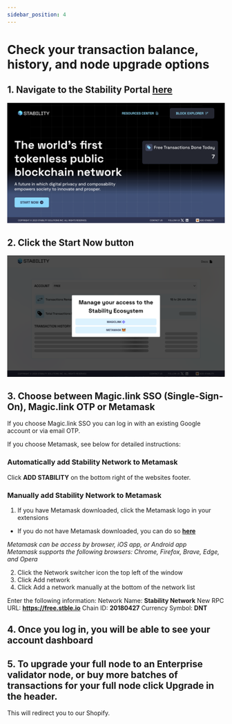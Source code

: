 ```yaml
---
sidebar_position: 4
---
```


# Check your transaction balance, history, and node upgrade options

## 1. Navigate to the Stability Portal [here](https://portal.stble.io/)
  
![Stability Portal](../../static/img/stability-portal.jpg)  
  
## 2. Click the **Start Now** button  
  
![Stability Portal Authentication](../../static/img/stability-portal-auth.jpg)  

## 3. Choose between Magic.link SSO (Single-Sign-On), Magic.link OTP or Metamask

If you choose Magic.link SSO you can log in with an existing Google account or via email OTP.  
  
If you choose Metamask, see below for detailed instructions:  

### Automatically add Stability Network to Metamask  
Click **ADD STABILITY** on the bottom right of the websites footer.  
  
### Manually add Stability Network to Metamask  
1. If you have Metamask downloaded, click the Metamask logo in your extensions  
- If you do not have Metamask downloaded, you can do so **[here](https://metamask.io/download/)**

_Metamask can be access by browser, iOS app, or Android app_  
_Metamask supports the following browsers: Chrome, Firefox, Brave, Edge, and Opera_  
  
2. Click the Network switcher icon the top left of the window  
3. Click Add network  
4. Click Add a network manually at the bottom of the network list  
  
Enter the following information:
Network Name: **Stability Network**
New RPC URL: **https://free.stble.io**
Chain ID: **20180427**
Currency Symbol: **DNT**

## 4. Once you log in, you will be able to see your account dashboard  
  
## 5. To upgrade your full node to an Enterprise validator node, or buy more batches of transactions for your full node click **Upgrade** in the header. 

This will redirect you to our Shopify.
  